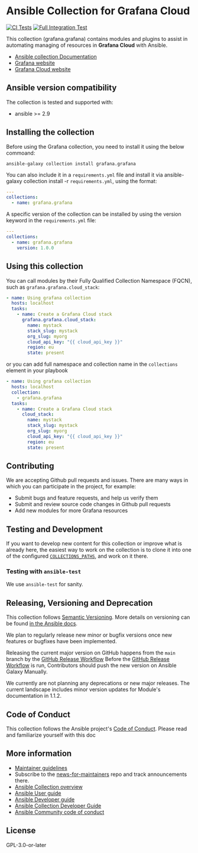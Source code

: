 # Ansible Collection for Grafana Cloud

[![CI Tests](https://github.com/grafana/grafana-ansible-collection/actions/workflows/ci-test.yml/badge.svg)](https://github.com/grafana/grafana-ansible-collection/actions/workflows/ci-test.yml)
[![Full Integration Test](https://github.com/grafana/grafana-ansible-collection/actions/workflows/full-integration-test.yml/badge.svg?branch=main)](https://github.com/grafana/grafana-ansible-collection/actions/workflows/full-integration-test.yml)

This collection (grafana.grafana) contains modules and plugins to assist in automating managing of resources in <b>Grafana Cloud</b> with Ansible.

- [Ansible collection Documentation](https://grafana.github.io/grafana-ansible-collection/)
- [Grafana website](https://grafana.com)
- [Grafana Cloud website](https://grafana.com/products/cloud/)

## Ansible version compatibility
The collection is tested and supported with:

* ansible >= 2.9

## Installing the collection

Before using the Grafana collection, you need to install it using the below commoand:

```shell
ansible-galaxy collection install grafana.grafana
```

You can also include it in a `requirements.yml` file and install it via ansible-galaxy collection install -r `requirements.yml`, using the format:

```yaml
---
collections:
  - name: grafana.grafana
```
A specific version of the collection can be installed by using the version keyword in the `requirements.yml` file:

```yaml
---
collections:
  - name: grafana.grafana
    version: 1.0.0
```
## Using this collection

You can call modules by their Fully Qualified Collection Namespace (FQCN), such as `grafana.grafana.cloud_stack`:
```yaml
- name: Using grafana collection
  hosts: localhost
  tasks:
    - name: Create a Grafana Cloud stack
      grafana.grafana.cloud_stack:
        name: mystack
        stack_slug: mystack
        org_slug: myorg
        cloud_api_key: "{{ cloud_api_key }}"
        region: eu
        state: present
```

or you can add full namespace and collection name in the `collections` element in your playbook
```yaml
- name: Using grafana collection
  hosts: localhost
  collection:
    - grafana.grafana
  tasks:
    - name: Create a Grafana Cloud stack
      cloud_stack:
        name: mystack
        stack_slug: mystack
        org_slug: myorg
        cloud_api_key: "{{ cloud_api_key }}"
        region: eu
        state: present
```

## Contributing
We are accepting Github pull requests and issues. There are many ways in which you can participate in the project, for example:

* Submit bugs and feature requests, and help us verify them
* Submit and review source code changes in Github pull requests
* Add new modules for more Grafana resources

## Testing and Development

If you want to develop new content for this collection or improve what is already
here, the easiest way to work on the collection is to clone it into one of the configured
[`COLLECTIONS_PATHS`](https://docs.ansible.com/ansible/latest/reference_appendices/config.html#collections-paths),
and work on it there.

### Testing with `ansible-test`

We use `ansible-test` for sanity.

## Releasing, Versioning and Deprecation

This collection follows [Semantic Versioning](https://semver.org/). More details on versioning can be found [in the Ansible docs](https://docs.ansible.com/ansible/latest/dev_guide/developing_collections.html#collection-versions).

We plan to regularly release new minor or bugfix versions once new features or bugfixes have been implemented.

Releasing the current major version on GitHub happens from the `main` branch by the [GitHub Release Workflow](https://github.com/grafana/grafana-ansible-collection/blob/main/.github/workflows/release.yml)
Before the [GitHub Release Workflow](https://github.com/grafana/grafana-ansible-collection/blob/main/.github/workflows/release.yml) is run, Contributors should push the new version on Ansible Galaxy Manually.

We currently are not planning any deprecations or new major releases. The current landscape includes minor version updates for Module's documentation in 1.1.2.

## Code of Conduct
This collection follows the Ansible project's [Code of Conduct](https://docs.ansible.com/ansible/devel/community/code_of_conduct.html). Please read and familiarize yourself with this doc

## More information

- [Maintainer guidelines](https://docs.ansible.com/ansible/devel/community/maintainers.html)
- Subscribe to the [news-for-maintainers](https://github.com/ansible-collections/news-for-maintainers) repo and track announcements there. 
- [Ansible Collection overview](https://github.com/ansible-collections/overview)
- [Ansible User guide](https://docs.ansible.com/ansible/latest/user_guide/index.html)
- [Ansible Developer guide](https://docs.ansible.com/ansible/latest/dev_guide/index.html)
- [Ansible Collection Developer Guide](https://docs.ansible.com/ansible/devel/dev_guide/developing_collections.html)
- [Ansible Community code of conduct](https://docs.ansible.com/ansible/latest/community/code_of_conduct.html)

## License

GPL-3.0-or-later
